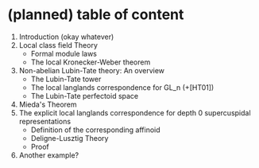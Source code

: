 # (planned) table of content

1. Introduction (okay whatever)
2. Local class field Theory
    * Formal module laws
    * The local Kronecker-Weber theorem
3. Non-abelian Lubin-Tate theory: An overview
    * The Lubin-Tate tower 
    * The local langlands correspondence for GL_n (+[HT01])
    * The Lubin-Tate perfectoid space
4. Mieda's Theorem
5. The explicit local langlands correspondence for depth 0 supercuspidal representations
    * Definition of the corresponding affinoid
    * Deligne-Lusztig Theory
    * Proof
6. Another example?
